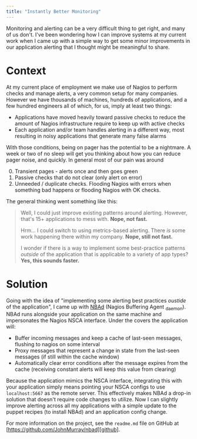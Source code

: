 ```yaml
---
title: "Instantly Better Monitoring"
---
```


Monitoring and alerting can be a very difficult thing to get right, and many of us
don't. I've been wondering how I can improve systems at my current work when I came
up with a simple way to get some minor improvements in our application alerting that
I thought might be meaningful to share.

# Context

At my current place of employment we make use of Nagios to perform checks and manage
alerts, a very common setup for many companies. However we have thousands of machines,
hundreds of applications, and a few hundred engineers all of which, for us, imply at
least two things:

+ Applications have moved heavily toward passive checks to reduce the amount of
  Nagios infrastructure require to keep up with active checks
+ Each application and/or team handles alerting in a different way, most resulting
  in noisy applications that generate many false alarms

With those conditions, being on pager has the potential to be a nightmare. A week or
two of no sleep will get you thinking about how you can reduce pager noise, and quickly.
In general most of our pain was around

0. Transient pages - alerts once and then goes green
0. Passive checks that do not clear (only alert on error)
0. Unneeded / duplicate checks. Flooding Nagios with errors when something bad happens or
   flooding Nagios with OK checks.


The general thinking went something like this:

> Well, I could just improve existing patterns around alerting. However, that's 15+ applications
> to mess with. __Nope, not fast.__
>
> Hrm... I could switch to using metrics-based alerting. There _is_ some work happening there
> within my company. __Nope, still not fast.__
>
> I wonder if there is a way to implement some best-practice patterns _outside_ of the
> application that is applicable to a variety of app types? __Yes, this sounds faster.__


# Solution

Going with the idea of "implementing some alerting best practices _oustide_ of the application",
I came up with [NBAd][github] (Nagios Buffering Agent <sub style="font-size:12px;">daemon</sub>).
NBAd runs alongside your application on the same machine and impersonates the Nagios NSCA
interface. Under the covers the application will:

+ Buffer incoming messages and keep a cache of last-seen messages, flushing to nagios
  on some interval
+ Proxy messages that represent a change in state from the last-seen messages (if still
  within the cache window)
+ Automatically clear error conditions after the message expires from the cache (receiving
  constant alerts will keep this value from clearing)

Because the application mimics the NSCA interface, integrating this with your application simply
means pointing your NSCA configs to use `localhost:5667` as the remote server. This effectively
makes NBAd a drop-in solution that doesn't require code changes to utilize. Now I can slightly
improve alerting across all my applications with a simple update to the puppet recipes (to
install NBAd) and an application config change.

For more information on the project, see the `readme.md` file on GitHub at
[https://github.com/JohnMurray/nbad][github].




  [github]: https://github.com/JohnMurray/nbad.git
